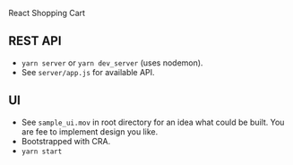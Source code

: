 React Shopping Cart

## REST API

- `yarn server` or `yarn dev_server` (uses nodemon).
- See `server/app.js` for available API.

## UI

- See `sample_ui.mov` in root directory for an idea what could be built. You are fee to implement design you like.
- Bootstrapped with CRA.
- `yarn start`
